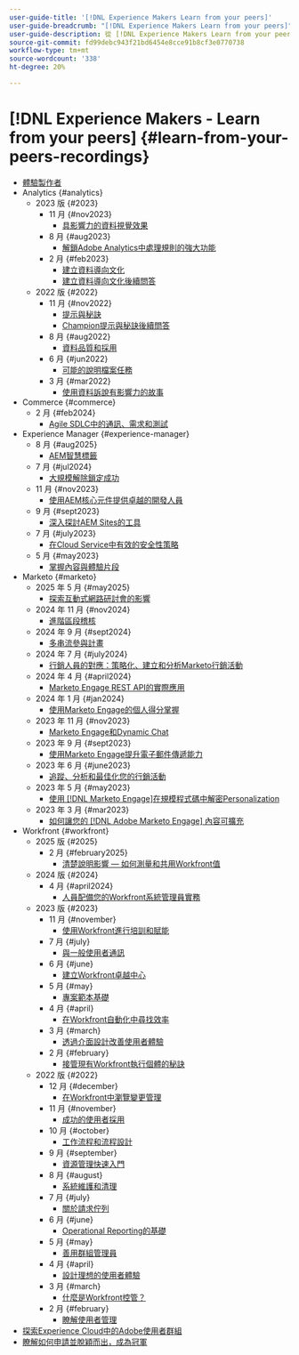 ```yaml
---
user-guide-title: '[!DNL Experience Makers Learn from your peers]'
user-guide-breadcrumb: "[!DNL Experience Makers Learn from your peers]"
user-guide-description: 從 [!DNL Experience Makers Learn from your peers]的錄製集合
source-git-commit: fd99debc943f21bd6454e8cce91b8cf3e0770738
workflow-type: tm+mt
source-wordcount: '338'
ht-degree: 20%

---
```



# [!DNL Experience Makers - Learn from your peers] {#learn-from-your-peers-recordings}

+ [體驗製作者](overview.md)
+ Analytics {#analytics}
   + 2023 版 {#2023}
      + 11 月 {#nov2023}
         + [具影響力的資料視覺效果](analytics/nov2023/impactful-data-visualizations.md)
      + 8 月 {#aug2023}
         + [解鎖Adobe Analytics中處理規則的強大功能](analytics/aug2023/processing-rules.md)
      + 2 月 {#feb2023}
         + [建立資料導向文化](analytics/feb2023/data-driven-culture.md)
         + [建立資料導向文化後續問答](analytics/feb2023/data-driven-culture-q-and-a.md)
   + 2022 版 {#2022}
      + 11 月 {#nov2022}
         + [提示與秘訣](analytics/nov2022/tips-and-tricks.md)
         + [Champion提示與秘訣後續問答](analytics/nov2022/tips-and-tricks-q-and-a.md)
      + 8 月 {#aug2022}
         + [資料品質和採用](analytics/aug2022/data-quality.md)
      + 6 月 {#jun2022}
         + [可能的說明檔案任務](analytics/june2022/mission-possible.md)
      + 3 月 {#mar2022}
         + [使用資料訴說有影響力的故事](analytics/mar2022/stories-with-data.md)
+ Commerce {#commerce}
   + 2 月 {#feb2024}
      + [Agile SDLC中的通訊、需求和測試](commerce/2024/agile-sdlc.md)
+ Experience Manager {#experience-manager}
   + 8 月 {#aug2025}
      + [AEM智慧標籤](experience-manager/aug2025/smart-tags.md)
   + 7 月 {#jul2024}
      + [大規模解除鎖定成功](experience-manager/july2024/global-digital-presence.md)
   + 11 月 {#nov2023}
      + [使用AEM核心元件提供卓越的開發人員](experience-manager/nov2023/core-components.md)
   + 9 月 {#sept2023}
      + [深入探討AEM Sites的工具](experience-manager/sept2023/aem-sites-tools.md)
   + 7 月 {#july2023}
      + [在Cloud Service中有效的安全性策略](experience-manager/july2023/effective-security-strategies-in-cloud-service.md)
   + 5 月 {#may2023}
      + [掌握內容與體驗片段](experience-manager/may2023/mastering-content-and-experience-fragments.md)
+ Marketo {#marketo}
   + 2025 年 5 月 {#may2025}
      + [探索互動式網路研討會的影響](marketo/may2025/interactive-webinars.md)
   + 2024 年 11 月 {#nov2024}
      + [進階區段稽核](marketo/nov2024/advanced-segmentation.md)
   + 2024 年 9 月 {#sept2024}
      + [多串流參與計畫](marketo/sept2024/multi-stream-engagement-programs.md)
   + 2024 年 7 月 {#july2024}
      + [行銷人員的對應：策略化、建立和分析Marketo行銷活動](marketo/july2024/marketers-map-marketo-campaigns.md)
   + 2024 年 4 月 {#april2024}
      + [Marketo Engage REST API的實際應用](marketo/april2024/practical-applications-of-marketo-engage-rest-api.md)
   + 2024 年 1 月 {#jan2024}
      + [使用Marketo Engage的個人得分掌握](marketo/jan2024/person-scoring-mastery.md)
   + 2023 年 11 月 {#nov2023}
      + [Marketo Engage和Dynamic Chat](marketo/nov2023/dynamic-chat.md)
   + 2023 年 9 月 {#sept2023}
      + [使用Marketo Engage提升電子郵件傳遞能力](marketo/sept2023/email-deliverability.md)
   + 2023 年 6 月 {#june2023}
      + [追蹤、分析和最佳化您的行銷活動](marketo/june2023/marketing-campaigns.md)
   + 2023 年 5 月 {#may2023}
      + [使用 [!DNL Marketo Engage]在規模程式碼中解密Personalization](marketo/may2023/personalization-at-scale.md)
   + 2023 年 3 月 {#mar2023}
      + [如何讓您的 [!DNL Adobe Marketo Engage] 內容可擴充](marketo/mar2023/templates-tokens-teamwork.md)
+ Workfront {#workfront}
   + 2025 版 {#2025}
      + 2 月 {#february2025}
         + [清楚說明影響 — 如何測量和共用Workfront值](workfront/2025/how-to-measure-and-share-workfront-value.md)
   + 2024 版 {#2024}
      + 4 月 {#april2024}
         + [人員配備您的Workfront系統管理員實務](workfront/2024/04/staffing-your-workfront-system-admin-practice.md)
   + 2023 版 {#2023}
      + 11 月 {#november}
         + [使用Workfront進行培訓和賦能](workfront/2023/11/using-workfront-for-training-and-enablement.md)
      + 7 月 {#july}
         + [與一般使用者通訊](workfront/2023/07/communicating-with-end-users.md)
      + 6 月 {#june}
         + [建立Workfront卓越中心](workfront/2023/06/establishing-a-workfront-center-of-excellence.md)
      + 5 月 {#may}
         + [專案範本基礎](workfront/2023/05/foundations-of-project-templates.md)
      + 4 月 {#april}
         + [在Workfront自動化中尋找效率](workfront/2023/04/finding-efficiencies-in-workfront-automation.md)
      + 3 月 {#march}
         + [透過介面設計改善使用者體驗](workfront/2023/03/improving-user-experience-with-interface-design.md)
      + 2 月 {#february}
         + [接管現有Workfront執行個體的秘訣](workfront/2023/02/tips-for-taking-over-an-existing-workfront-instance.md)
   + 2022 版 {#2022}
      + 12 月 {#december}
         + [在Workfront中瀏覽變更管理](workfront/2022/12/navigating-change-management.md)
      + 11 月 {#november}
         + [成功的使用者採用](workfront/2022/11/successful-end-user-adoption.md)
      + 10 月 {#october}
         + [工作流程和流程設計](workfront/2022/10/workflow-and-process-design.md)
      + 9 月 {#september}
         + [資源管理快速入門](workfront/2022/09/getting-started-with-resource-management.md)
      + 8 月 {#august}
         + [系統維護和清理](workfront/2022/08/system-maintenance-and-cleanup.md)
      + 7 月 {#july}
         + [關於請求佇列](workfront/2022/07/all-about-request-queues.md)
      + 6 月 {#june}
         + [Operational Reporting的基礎](workfront/2022/06/foundations-of-operational-reporting.md)
      + 5 月 {#may}
         + [善用群組管理員](workfront/2022/05/leveraging-the-group-admin.md)
      + 4 月 {#april}
         + [設計理想的使用者體驗](workfront/2022/04/designing-an-ideal-user-experience.md)
      + 3 月 {#march}
         + [什麼是Workfront控管？](workfront/2022/03/what-is-workfront-governance.md)
      + 2 月 {#february}
         + [瞭解使用者管理](workfront/2022/02/understanding-user-management.md)
+ [探索Experience Cloud中的Adobe使用者群組](./adobe-user-groups.md)
+ [瞭解如何申請並脫穎而出，成為冠軍](./adobe-champion-application.md)
